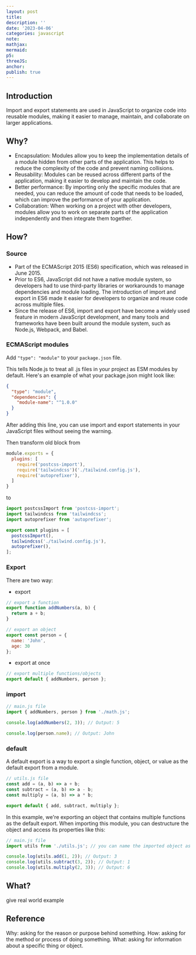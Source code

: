 ```yaml
---
layout: post
title:
description: ''
date: '2023-04-06'
categories: javascript
note:
mathjax:
mermaid:
p5:
threeJS:
anchor:
publish: true
---
```


## Introduction

Import and export statements are used in JavaScript to organize code into reusable modules, making it easier to manage, maintain, and collaborate on larger applications.

## Why?

* Encapsulation: Modules allow you to keep the implementation details of a module hidden from other parts of the application. This helps to reduce the complexity of the code and prevent naming collisions.
* Reusability: Modules can be reused across different parts of the application, making it easier to develop and maintain the code.
* Better performance: By importing only the specific modules that are needed, you can reduce the amount of code that needs to be loaded, which can improve the performance of your application.
* Collaboration: When working on a project with other developers, modules allow you to work on separate parts of the application independently and then integrate them together.

## How?

### Source

* Part of the ECMAScript 2015 (ES6) specification, which was released in June 2015.
* Prior to ES6, JavaScript did not have a native module system, so developers had to use third-party libraries or workarounds to manage dependencies and module loading. The introduction of import and export in ES6 made it easier for developers to organize and reuse code across multiple files.
* Since the release of ES6, import and export have become a widely used feature in modern JavaScript development, and many tools and frameworks have been built around the module system, such as Node.js, Webpack, and Babel.

### ECMAScript modules

Add `"type": "module"` to your `package.json` file.

This tells Node.js to treat all .js files in your project as ESM modules by default. Here's an example of what your package.json might look like:

```JSON
{
  "type": "module",
  "dependencies": {
    "module-name": "^1.0.0"
  }
}
```

After adding this line, you can use import and export statements in your JavaScript files without seeing the warning.

Then transform old block from

```javascript
module.exports = {
  plugins: [
    require('postcss-import'),
    require('tailwindcss')('./tailwind.config.js'),
    require('autoprefixer'),
  ]
}
```

to

```javascript
import postcssImport from 'postcss-import';
import tailwindcss from 'tailwindcss';
import autoprefixer from 'autoprefixer';

export const plugins = [
  postcssImport(),
  tailwindcss('./tailwind.config.js'),
  autoprefixer(),
];
```

### Export

There are two way:

* export

```javascript
// export a function
export function addNumbers(a, b) {
  return a + b;
}

// export an object
export const person = {
  name: 'John',
  age: 30
};
```

* export at once

```javascript
// export multiple functions/objects
export default { addNumbers, person };
```

### import

```javascript
// main.js file
import { addNumbers, person } from './math.js';

console.log(addNumbers(2, 3)); // Output: 5

console.log(person.name); // Output: John
```

### default

A default export is a way to export a single function, object, or value as the default export from a module.

```javascript
// utils.js file
const add = (a, b) => a + b;
const subtract = (a, b) => a - b;
const multiply = (a, b) => a * b;

export default { add, subtract, multiply };
```

In this example, we're exporting an object that contains multiple functions as the default export. When importing this module, you can destructure the object and access its properties like this:

```javascript
// main.js file
import utils from './utils.js'; // you can name the imported object as anything you want

console.log(utils.add(1, 2)); // Output: 3
console.log(utils.subtract(3, 2)); // Output: 1
console.log(utils.multiply(2, 3)); // Output: 6
```

## What?

give real world example

## Reference

Why: asking for the reason or purpose behind something.
How: asking for the method or process of doing something.
What: asking for information about a specific thing or object.
